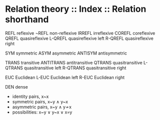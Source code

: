 # Relation theory :: Index :: Relation shorthand

REFL        reflexive
¬REFL       non-reflexive
IRREFL      irreflexive
COREFL      coreflexive
QREFL       quasireflexive
L-QREFL     quasireflexive left
R-QREFL     quasireflexive right

SYM         symmetric
ASYM        asymmetric
ANTISYM     antisymmetric

TRANS       transitive
ANTITRANS   antitransitive
QTRANS      quasitransitive
L-QTRANS    quasitransitive left
R-QTRANS    quasitransitive right

EUC         Euclidean
L-EUC       Euclidean left
R-EUC       Euclidean right

DEN         dense

- identity pairs, x~x
- symmetric pairs, x~y ∧ y~x
- asymmetric pairs, x~y ∧ y≁x
- possibilities: x~y ∨ y~x ∨ x=y
